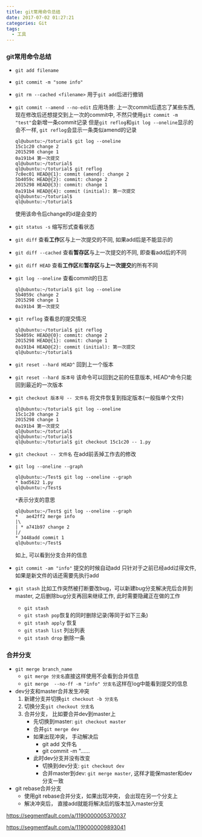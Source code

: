 ```yaml
---
title: git常用命令总结
date: 2017-07-02 01:27:21
categories: Git
tags:
  - 工具
---
```


### git常用命令总结
- `git add filename`
- `git commit -m "some info"`
- `git rm --cached <filename>`
  用于`git add`后进行撤销
- `git commit --amend --no-edit`
  应用场景: 上一次commit后遗忘了某些东西, 现在修改后还想提交到上一次的commit中, 不然只使用`git commit -m "test"`会新增一条commit记录
  但是`git reflog`和`git log --oneline`显示的会不一样, `git reflog`会显示一条类似amend的记录
  ```
  ql@ubuntu:~/toturial$ git log --oneline 
  15c1c20 change 2
  2015298 change 1
  0a191b4 第一次提交
  ql@ubuntu:~/toturial$ 
  ql@ubuntu:~/toturial$ git reflog 
  7c0ec01 HEAD@{1}: commit (amend): change 2
  5b4059c HEAD@{2}: commit: change 2
  2015298 HEAD@{3}: commit: change 1
  0a191b4 HEAD@{4}: commit (initial): 第一次提交
  ql@ubuntu:~/toturial$ 
  ql@ubuntu:~/toturial$ 
  ```
  使用该命令后change的id是会变的

- `git status -s`
  缩写形式查看状态
- `git diff`
  查看**工作**区与上一次提交的不同, 如果add后是不能显示的
- `git diff --cached`
  查看**暂存区**与上一次提交的不同, 即查看add后的不同
- `git diff HEAD`
  查看**工作区**和**暂存区**与**上一次提交**的所有不同
- `git log --oneline`
  查看commit的日志
  ```
  ql@ubuntu:~/toturial$ git log --oneline
  5b4059c change 2
  2015298 change 1
  0a191b4 第一次提交
  ```
- `git reflog`
  查看总的提交情况
  ```
  ql@ubuntu:~/toturial$ git reflog
  5b4059c HEAD@{0}: commit: change 2
  2015298 HEAD@{1}: commit: change 1
  0a191b4 HEAD@{2}: commit (initial): 第一次提交
  ql@ubuntu:~/toturial$ 
  ```
- `git reset --hard HEAD^`
  回到上一个版本
- `git reset --hard 版本号`
  该命令可以回到之前的任意版本, HEAD^命令只能回到最近的一次版本
- `git checkout 版本号 -- 文件名`
  将文件恢复到指定版本(一般指单个文件)
  ```
  ql@ubuntu:~/toturial$ git log --oneline 
  15c1c20 change 2
  2015298 change 1
  0a191b4 第一次提交
  ql@ubuntu:~/toturial$ 
  ql@ubuntu:~/toturial$ 
  ql@ubuntu:~/toturial$ git checkout 15c1c20 -- 1.py
  ```
- `git checkout -- 文件名`
  在add前丢掉工作去的修改
- `git log --oneline --graph`
  ```
  ql@ubuntu:~/Test$ git log --oneline --graph 
  * bad5622 1.py
  ql@ubuntu:~/Test$
  ```

  `*`表示分支的意思

  ```
  ql@ubuntu:~/Test$ git log --oneline --graph 
  *   ae42ff2 merge info
  |\  
  | * a741b97 change 2
  |/  
  * 3448add commit 1
  ql@ubuntu:~/Test$ 
  ```

  如上, 可以看到分支合并的信息
- `git commit -am "info"`
  提交的时候自动add
  只针对于之前已经add过得文件, 如果是新文件的话还需要先执行add
- `git stash`
  比如工作突然被打断要改bug，可以新建bug分支解决完后合并到master, 之后删除bug分支再回来继续工作, 此时需要隐藏正在做的工作
  - `git stash`
  - `git stash pop`恢复的同时删除记录(等同于如下三条)
  - `git stash apply` 恢复
  - `git stash list` 列出列表
  - `git stash drop` 删除一条

<!--more-->

### 合并分支

- `git merge branch_name`
  - `git merge 分支名`直接这样使用不会看到合并信息
  - `git merge  --no-ff -m "info" 分支名`这样在log中能看到提交的信息
- dev分支和master合并发生冲突
  1. 新建分支并切换`git checkout -b 分支名`
  2. 切换分支`git checkout 分支名`
  3. 合并分支， 比如要合并dev到master上
     - 先切换到master: `git checkout master`
     - 合并`git merge dev`
     - 如果出现冲突， 手动解决后
       - git add 文件名
       - git commit -m "......
     - 此时dev分支并没有改变
       - 切换到dev分支: `git checkout dev`
       - 合并master到dev: `git merge master`, 这样才能保master和dev分支一致 ​
- git rebase合并分支
  - 使用git rebase合并分支，如果出现冲突，  会出现在另一个分支上
  - 解决冲突后， 直接add就能将解决后的版本加入master分支



https://segmentfault.com/a/1190000005370037

https://segmentfault.com/a/1190000009893041


